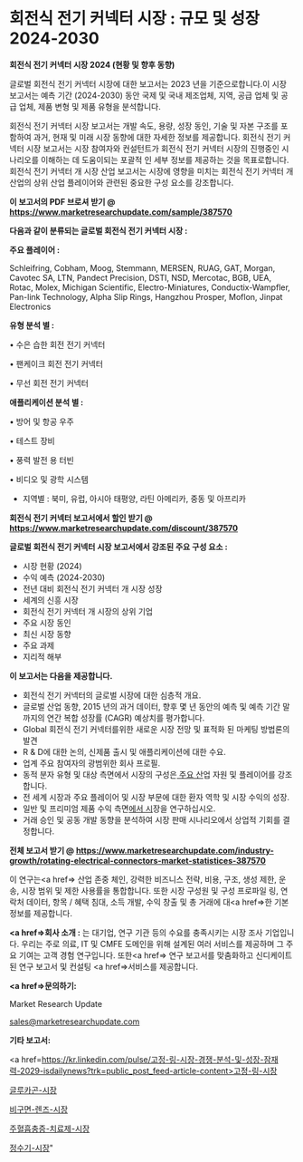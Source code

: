 # 회전식 전기 커넥터 시장 : 규모 및 성장 2024-2030

<strong>회전식 전기 커넥터 시장 2024 (현황 및 향후 동향)</strong>

글로벌 회전식 전기 커넥터 시장에 대한 보고서는 2023 년을 기준으로합니다.이 시장 보고서는 예측 기간 (2024-2030) 동안 국제 및 국내 제조업체, 지역, 공급 업체 및 공급 업체, 제품 변형 및 제품 유형을 분석합니다.

회전식 전기 커넥터 시장 보고서는 개발 속도, 용량, 성장 동인, 기술 및 자본 구조를 포함하여 과거, 현재 및 미래 시장 동향에 대한 자세한 정보를 제공합니다. 회전식 전기 커넥터 시장 보고서는 시장 참여자와 컨설턴트가 회전식 전기 커넥터 시장의 진행중인 시나리오를 이해하는 데 도움이되는 포괄적 인 세부 정보를 제공하는 것을 목표로합니다. 회전식 전기 커넥터 개 시장 산업 보고서는 시장에 영향을 미치는 회전식 전기 커넥터 개 산업의 상위 산업 플레이어와 관련된 중요한 구성 요소를 강조합니다.



<strong>이 보고서의 PDF 브로셔 받기 @ <a href=https://www.marketresearchupdate.com/sample/387570>https://www.marketresearchupdate.com/sample/387570</a></strong>



<strong>다음과 같이 분류되는 글로벌 회전식 전기 커넥터 시장 :</strong>



<strong>주요 플레이어 :</strong>

Schleifring, Cobham, Moog, Stemmann, MERSEN, RUAG, GAT, Morgan, Cavotec SA, LTN, Pandect Precision, DSTI, NSD, Mercotac, BGB, UEA, Rotac, Molex, Michigan Scientific, Electro-Miniatures, Conductix-Wampfler, Pan-link Technology, Alpha Slip Rings, Hangzhou Prosper, Moflon, Jinpat Electronics



<strong>유형 분석 별 :</strong>

• 수은 습한 회전 전기 커넥터

• 팬케이크 회전 전기 커넥터

• 무선 회전 전기 커넥터



<strong>애플리케이션 분석 별 :</strong>

• 방어 및 항공 우주

• 테스트 장비

• 풍력 발전 용 터빈

• 비디오 및 광학 시스템

<ul>
  <li>지역별 : 북미, 유럽, 아시아 태평양, 라틴 아메리카, 중동 및 아프리카</li>
</ul>


<strong>회전식 전기 커넥터 보고서에서 할인 받기 @ <a href=https://www.marketresearchupdate.com/discount/387570>https://www.marketresearchupdate.com/discount/387570</a></strong>



<strong>글로벌 회전식 전기 커넥터 시장 보고서에서 강조된 주요 구성 요소 :</strong>
<ul>
  <li>시장 현황 (2024)</li>
  <li>수익 예측 (2024-2030)</li>
  <li>전년 대비 회전식 전기 커넥터 개 시장 성장</li>
  <li>세계의 신흥 시장</li>
  <li>회전식 전기 커넥터 개 시장의 상위 기업</li>
  <li>주요 시장 동인</li>
  <li>최신 시장 동향</li>
  <li>주요 과제</li>
  <li>지리적 해부</li>
</ul>


<strong>이 보고서는 다음을 제공합니다.</strong>
<ul>
  <li>회전식 전기 커넥터의 글로벌 시장에 대한 심층적 개요.</li>
  <li>글로벌 산업 동향, 2015 년의 과거 데이터, 향후 몇 년 동안의 예측 및 예측 기간 말까지의 연간 복합 성장률 (CAGR) 예상치를 평가합니다.</li>
  <li>Global 회전식 전기 커넥터를위한 새로운 시장 전망 및 표적화 된 마케팅 방법론의 발견</li>
  <li>R &amp; D에 대한 논의, 신제품 출시 및 애플리케이션에 대한 수요.</li>
  <li>업계 주요 참여자의 광범위한 회사 프로필.</li>
  <li>동적 분자 유형 및 대상 측면에서 시장의 구성은<a href=> 주요 산</a>업 자원 및 플레이어를 강조합니다.</li>
  <li>전 세계 시장과 주요 플레이어 및 시장 부문에 대한 환자 역학 및 시장 수익의 성장.</li>
  <li>일반 및 프리미엄 제품 수익 측면<a href=>에서 시</a>장을 연구하십시오.</li>
  <li>거래 승인 및 공동 개발 동향을 분석하여 시장 판매 시나리오에서 상업적 기회를 결정합니다.</li>
</ul>



<strong>전체 보고서 받기 @ <a href=https://www.marketresearchupdate.com/industry-growth/rotating-electrical-connectors-market-statistices-387570>https://www.marketresearchupdate.com/industry-growth/rotating-electrical-connectors-market-statistices-387570</a></strong>

이 연구는<a href=> 산업 존중</a> 체인, 강력한 비즈니스 전략, 비용, 구조, 생성 제한, 운송, 시장 범위 및 제한 사용률을 통합합니다. 또한 시장 구성원 및 구성 프로파일 링, 연락처 데이터, 항목 / 혜택 침대, 소득 개발, 수익 창출 및 총 거래에 대<a href=>한 기본 </a>정보를 제공합니다.



<strong><a href=>회사 소</a>개 :</strong>
는 대기업, 연구 기관 등의 수요를 충족시키는 시장 조사 기업입니다. 우리는 주로 의료, IT 및 CMFE 도메인을 위해 설계된 여러 서비스를 제공하며 그 주요 기여는 고객 경험 연구입니다. 또한<a href=> 연구 보</a>고서를 맞춤화하고 신디케이트 된 연구 보고서 및 컨설팅 <a href=>서비스</a>를 제공합니다.



<strong><a href=>문의하기:</a></strong>

Market Research Update

sales@marketresearchupdate.com



<strong>기타 보고서:</strong>

<a href=https://kr.linkedin.com/pulse/고정-링-시장-경쟁-분석-및-성장-잠재력-2029-isdailynews?trk=public_post_feed-article-content>고정-링-시장</a>

<a href=https://www.linkedin.com/pulse/글루카곤-시장-경쟁-분석-및-성장-잠재력-2029-consumer-connection-compendium-ana/>글루카곤-시장</a>

<a href=https://www.linkedin.com/pulse/비구면-렌즈-시장-진입-전략-및-위험-평가2029년-isdailynews-umpoc/>비구면-렌즈-시장</a>

<a href=https://www.linkedin.com/pulse/주혈흡충증-치료제-시장-진입-전략-및-위험-평가2029년-analytics-alchemy-360-analysis-fnirf/>주혈흡충증-치료제-시장</a>

<a href=https://www.linkedin.com/pulse/정수기-시장-세분화-연구-및-목표-고객2030년-consumer-connection-chronicles-24--qwxrc/>정수기-시장</a>"

